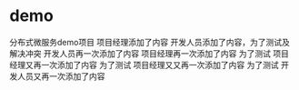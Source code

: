﻿# demo
分布式微服务demo项目
项目经理添加了内容
开发人员添加了内容，为了测试及解决冲突
开发人员再一次添加了内容
项目经理再一次添加了内容 为了测试
项目经理又再一次添加了内容 为了测试
项目经理又又再一次添加了内容 为了测试
开发人员又再一次添加了内容
